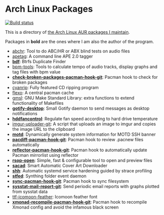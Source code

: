 # Arch Linux Packages

[![Build status](https://github.com/desbma/ArchLinuxPackages/actions/workflows/ci.yml/badge.svg)](https://github.com/desbma/ArchLinuxPackages/actions)

This is a directory of [the Arch Linux AUR packages I maintain](https://aur.archlinux.org/packages/?SeB=m&K=desbma).

Packages in **bold** are the ones where I am also the author of the program.

* [abchr](https://aur.archlinux.org/packages/abchr/): Tool to do ABC/HR or ABX blind tests on audio files
* [apetag](https://aur.archlinux.org/packages/apetag/): A command line APE 2.0 tagger
* [**bdf**](https://aur.archlinux.org/packages/bdf/): Btrfs Duplicate Finder
* [bpm-tools](https://aur.archlinux.org/packages/bpm-tools/): Tools to calculate tempo of audio tracks, display graphs and tag files with bpm value
* [**check-broken-packages-pacman-hook-git**](https://aur.archlinux.org/packages/check-broken-packages-pacman-hook-git/): Pacman hook to check for broken packages
* [cyanrip](https://aur.archlinux.org/packages/cyanrip/): Fully featured CD ripping program
* [flexo](https://aur.archlinux.org/packages/flexo/): A central pacman cache
* [gmsl](https://aur.archlinux.org/packages/gmsl/): GNU Make Standard Library: extra functions to extend functionality of Makefiles
* [**gotify-desktop**](https://aur.archlinux.org/packages/gotify-desktop/): Small Gotify daemon to send messages as desktop notifications 
* [**hddfancontrol**](https://aur.archlinux.org/packages/hddfancontrol/): Regulate fan speed according to hard drive temperature
* [imgur-uploader-git](https://aur.archlinux.org/packages/imgur-uploader-git/): A script that uploads an image to imgur and copies the image URL to the clipboard
* [**motd**](https://aur.archlinux.org/packages/motd/): Dynamically generate system information for MOTD SSH banner
* [**pacdiff-pacman-hook-git**](https://aur.archlinux.org/packages/pacdiff-pacman-hook-git/): Pacman hook to review .pacnew files automatically
* [**reflector-pacman-hook-git**](https://aur.archlinux.org/packages/reflector-pacman-hook-git/): Pacman hook to automatically update Pacman mirrorlist using reflector
* [**rsop-open**](https://aur.archlinux.org/packages/rsop-open/): Simple, fast & configurable tool to open and preview files
* [**sacad**](https://aur.archlinux.org/packages/sacad/): Smart Automatic Cover Art Downloader
* [**shh**](https://aur.archlinux.org/packages/shh/): Automatic systemd service hardening guided by strace profiling
* [**stfed**](https://aur.archlinux.org/packages/stfed/): Synthing folder event daemon
* [**sync-pacman-hook-git**](https://aur.archlinux.org/packages/sync-pacman-hook-git/): Pacman hook to sync filesystem
* [**sysstat-mail-report-git**](https://aur.archlinux.org/packages/sysstat-mail-report-git/): Send periodic email reports with graphs plotted from sysstat data
* [ttf-icomoon-feather](https://aur.archlinux.org/packages/ttf-icomoon-feather/): Icomoon feather font
* [**xmonad-recompile-pacman-hook-git**](https://aur.archlinux.org/packages/xmonad-recompile-pacman-hook-git/): Pacman hook to recompile Xmonad config and avoid the infamous black screen
